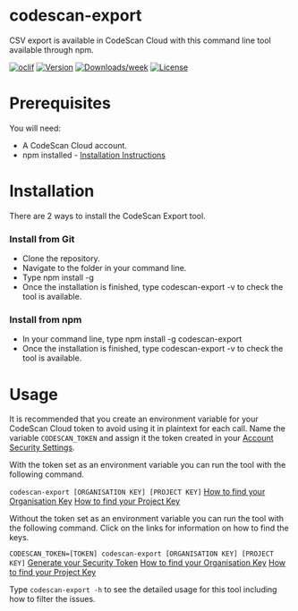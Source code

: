 codescan-export
===============

CSV export is available in CodeScan Cloud with this command line tool available through npm.

[![oclif](https://img.shields.io/badge/cli-oclif-brightgreen.svg)](https://oclif.io)
[![Version](https://img.shields.io/npm/v/codescan-export.svg)](https://npmjs.org/package/codescan-export)
[![Downloads/week](https://img.shields.io/npm/dw/codescan-export.svg)](https://npmjs.org/package/codescan-export)
[![License](https://img.shields.io/npm/l/codescan-export.svg)](https://github.com/https://github.com/villagechief/codescan-export/https://github.com/villagechief/codescan-export/blob/master/package.json)

Prerequisites
========
You will need:

* A CodeScan Cloud account.
* npm installed - [Installation Instructions](https://www.npmjs.com/get-npm)

Installation
=========

There are 2 ways to install the CodeScan Export tool.

### Install from Git
* Clone the repository.
* Navigate to the folder in your command line.
* Type npm install -g
* Once the installation is finished, type codescan-export -v to check the tool is available.
### Install from npm
* In your command line, type npm install -g codescan-export
* Once the installation is finished, type codescan-export -v to check the tool is available.
# Usage
It is recommended that you create an environment variable for your CodeScan Cloud token to avoid using it in plaintext for each call. Name the variable `CODESCAN_TOKEN` and assign it the token created in your [Account Security Settings](https://app.codescan.io/account/security/).

With the token set as an environment variable you can run the tool with the following command. 

`codescan-export [ORGANISATION KEY] [PROJECT KEY]`
[How to find your Organisation Key](https://docs.codescan.io/hc/en-us/articles/360020037992-How-to-find-an-Organization-Key-in-CodeScan-Cloud)
[How to find your Project Key](https://docs.codescan.io/hc/en-us/articles/360020038192-How-to-find-a-Project-Key-in-CodeScan)

Without the token set as an environment variable you can run the tool with the following command. Click on the links for information on how to find the keys.

`CODESCAN_TOKEN=[TOKEN] codescan-export [ORGANISATION KEY] [PROJECT KEY]`
[Generate your Security Token](https://app.codescan.io/account/security/)
[How to find your Organisation Key](https://docs.codescan.io/hc/en-us/articles/360020037992-How-to-find-an-Organization-Key-in-CodeScan-Cloud)
[How to find your Project Key](https://docs.codescan.io/hc/en-us/articles/360020038192-How-to-find-a-Project-Key-in-CodeScan)


Type `codescan-export -h` to see the detailed usage for this tool including how to filter the issues.
